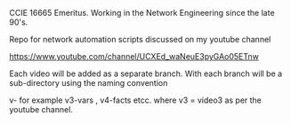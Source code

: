 CCIE 16665 Emeritus. Working in the Network Engineering since the late 90's. 

Repo for network automation scripts discussed on my youtube channel 

https://www.youtube.com/channel/UCXEd_waNeuE3pyGAo05ETnw

Each video will be added as a separate branch. With each branch will be a sub-directory using the naming convention

v<number>-<text>   for example v3-vars  , v4-facts etcc. where v3 = video3 as per the youtube channel.
